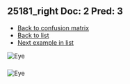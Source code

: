 ## 25181_right Doc: 2 Pred: 3
- [Back to confusion matrix](https://github.com/juliandewit/kaggle_retinopathy/blob/master/matrix.md)
- [Back to list](https://github.com/juliandewit/kaggle_retinopathy/blob/master/lists/23/list.md)
- [Next example in list](https://github.com/juliandewit/kaggle_retinopathy/blob/master/lists/23/25/25198_left.md)

![Eye](https://retinopaty.blob.core.windows.net/size1024/25181_right_2.jpeg)

### 

![Eye]()
